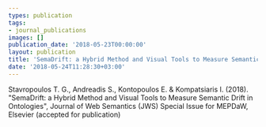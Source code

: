 ```yaml
---
types: publication
tags:
- journal_publications
images: []
publication_date: '2018-05-23T00:00:00'
layout: publication
title: 'SemaDrift: a Hybrid Method and Visual Tools to Measure Semantic Drift in Ontologies'
date: '2018-05-24T11:28:30+03:00'
---
```

<p>Stavropoulos T. G., Andreadis S., Kontopoulos E. &amp; Kompatsiaris I. (2018). "SemaDrift: a Hybrid Method and Visual Tools to Measure Semantic Drift in Ontologies", Journal of Web Semantics (JWS) Special Issue for MEPDaW, Elsevier (accepted for publication)</p>
